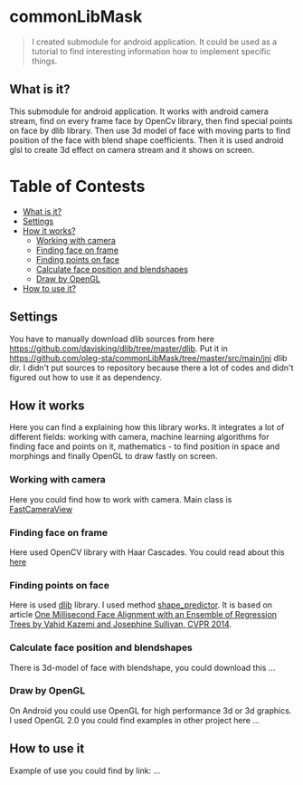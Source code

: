 # commonLibMask

> I created submodule for android application. It could be used as a tutorial to find interesting information how to implement specific things.

## What is it?

This submodule for android application. It works with android camera stream, find on every frame face by OpenCv library,
then find special points on face by dlib library. Then use 3d model of face with moving parts to find position of the face with blend
shape coefficients. Then it is used android glsl to create 3d effect on camera stream and it shows on screen.

# Table of Contests

- [What is it?](#what-is-it)
- [Settings](#settings)
- [How it works?](#how-it-works)
    - [Working with camera](#working-with-camera)
    - [Finding face on frame](#finding-face-on-frame)
    - [Finding points on face](#finding-points-on-face)
    - [Calculate face position and blendshapes](#calculate-face-position-and-blendshapes)
    - [Draw by OpenGL](#how-to-use-it)
- [How to use it?](#how-to-use-it)

## Settings

You have to manually download dlib sources from here https://github.com/davisking/dlib/tree/master/dlib. Put it in https://github.com/oleg-sta/commonLibMask/tree/master/src/main/jni dlib dir. I didn't put sources to repository because there a lot of codes and didn't figured out how to use it as dependency.

## How it works

Here you can find a explaining how this library works. It integrates a lot of different fields: working with camera, machine learning algorithms for finding face and points on it, mathematics - to find position in space and morphings and finally OpenGL to draw fastly on screen.

### Working with camera

Here you could find how to work with camera. Main class is [FastCameraView](https://github.com/oleg-sta/commonLibMask/blob/master/src/main/java/ru/flightlabs/masks/camera/FastCameraView.java)

### Finding face on frame

Here used OpenCV library with Haar Cascades. You could read about this [here](https://docs.opencv.org/3.4.1/d7/d8b/tutorial_py_face_detection.html)

### Finding points on face

Here is used [dlib](http://dlib.net/) library. I used method [shape_predictor](http://dlib.net/python/index.html#dlib.shape_predictor). It is based on article [One Millisecond Face Alignment with an Ensemble of Regression Trees by
Vahid Kazemi and Josephine Sullivan, CVPR 2014](http://www.nada.kth.se/~sullivan/Papers/Kazemi_cvpr14.pdf). 

### Calculate face position and blendshapes

There is 3d-model of face with blendshape, you could download this ...

### Draw by OpenGL

On Android you could use OpenGL for high performance 3d or 3d graphics. I used OpenGL 2.0 you could find examples in other project here ...

## How to use it

Example of use you could find by link: ...

